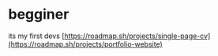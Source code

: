 # begginer

its my first devs
[https://roadmap.sh/projects/single-page-cv](https://roadmap.sh/projects/portfolio-website)
